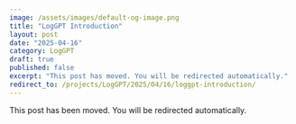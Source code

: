 ```yaml
---
image: /assets/images/default-og-image.png
title: "LogGPT Introduction"
layout: post
date: "2025-04-16"
category: LogGPT
draft: true
published: false
excerpt: "This post has moved. You will be redirected automatically."
redirect_to: /projects/LogGPT/2025/04/16/loggpt-introduction/
---
```


This post has been moved. You will be redirected automatically. 